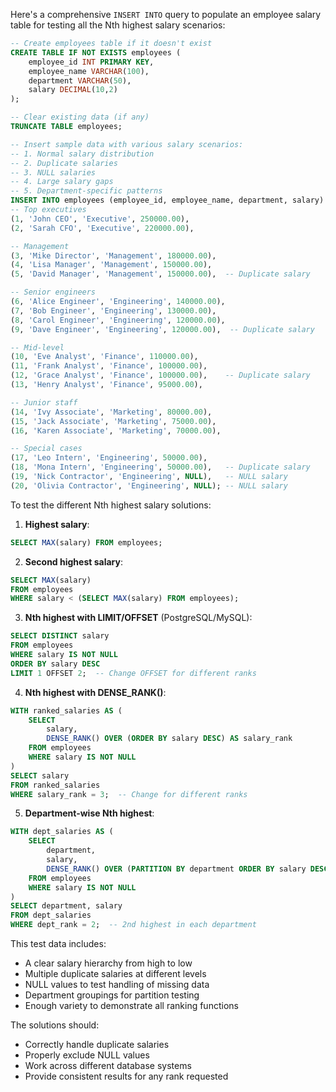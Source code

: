 Here's a comprehensive `INSERT INTO` query to populate an employee salary table for testing all the Nth highest salary scenarios:

```sql
-- Create employees table if it doesn't exist
CREATE TABLE IF NOT EXISTS employees (
    employee_id INT PRIMARY KEY,
    employee_name VARCHAR(100),
    department VARCHAR(50),
    salary DECIMAL(10,2)
);

-- Clear existing data (if any)
TRUNCATE TABLE employees;

-- Insert sample data with various salary scenarios:
-- 1. Normal salary distribution
-- 2. Duplicate salaries
-- 3. NULL salaries
-- 4. Large salary gaps
-- 5. Department-specific patterns
INSERT INTO employees (employee_id, employee_name, department, salary) VALUES
-- Top executives
(1, 'John CEO', 'Executive', 250000.00),
(2, 'Sarah CFO', 'Executive', 220000.00),

-- Management
(3, 'Mike Director', 'Management', 180000.00),
(4, 'Lisa Manager', 'Management', 150000.00),
(5, 'David Manager', 'Management', 150000.00),  -- Duplicate salary

-- Senior engineers
(6, 'Alice Engineer', 'Engineering', 140000.00),
(7, 'Bob Engineer', 'Engineering', 130000.00),
(8, 'Carol Engineer', 'Engineering', 120000.00),
(9, 'Dave Engineer', 'Engineering', 120000.00),  -- Duplicate salary

-- Mid-level
(10, 'Eve Analyst', 'Finance', 110000.00),
(11, 'Frank Analyst', 'Finance', 100000.00),
(12, 'Grace Analyst', 'Finance', 100000.00),    -- Duplicate salary
(13, 'Henry Analyst', 'Finance', 95000.00),

-- Junior staff
(14, 'Ivy Associate', 'Marketing', 80000.00),
(15, 'Jack Associate', 'Marketing', 75000.00),
(16, 'Karen Associate', 'Marketing', 70000.00),

-- Special cases
(17, 'Leo Intern', 'Engineering', 50000.00),
(18, 'Mona Intern', 'Engineering', 50000.00),   -- Duplicate salary
(19, 'Nick Contractor', 'Engineering', NULL),   -- NULL salary
(20, 'Olivia Contractor', 'Engineering', NULL); -- NULL salary
```

To test the different Nth highest salary solutions:

1. **Highest salary**:
```sql
SELECT MAX(salary) FROM employees;
```

2. **Second highest salary**:
```sql
SELECT MAX(salary)
FROM employees
WHERE salary < (SELECT MAX(salary) FROM employees);
```

3. **Nth highest with LIMIT/OFFSET** (PostgreSQL/MySQL):
```sql
SELECT DISTINCT salary
FROM employees
WHERE salary IS NOT NULL
ORDER BY salary DESC
LIMIT 1 OFFSET 2;  -- Change OFFSET for different ranks
```

4. **Nth highest with DENSE_RANK()**:
```sql
WITH ranked_salaries AS (
    SELECT
        salary,
        DENSE_RANK() OVER (ORDER BY salary DESC) AS salary_rank
    FROM employees
    WHERE salary IS NOT NULL
)
SELECT salary
FROM ranked_salaries
WHERE salary_rank = 3;  -- Change for different ranks
```

5. **Department-wise Nth highest**:
```sql
WITH dept_salaries AS (
    SELECT
        department,
        salary,
        DENSE_RANK() OVER (PARTITION BY department ORDER BY salary DESC) AS dept_rank
    FROM employees
    WHERE salary IS NOT NULL
)
SELECT department, salary
FROM dept_salaries
WHERE dept_rank = 2;  -- 2nd highest in each department
```

This test data includes:
- A clear salary hierarchy from high to low
- Multiple duplicate salaries at different levels
- NULL values to test handling of missing data
- Department groupings for partition testing
- Enough variety to demonstrate all ranking functions

The solutions should:
- Correctly handle duplicate salaries
- Properly exclude NULL values
- Work across different database systems
- Provide consistent results for any rank requested
